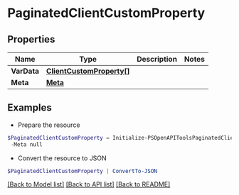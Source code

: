 # PaginatedClientCustomProperty
## Properties

Name | Type | Description | Notes
------------ | ------------- | ------------- | -------------
**VarData** | [**ClientCustomProperty[]**](ClientCustomProperty.md) |  | 
**Meta** | [**Meta**](Meta.md) |  | 

## Examples

- Prepare the resource
```powershell
$PaginatedClientCustomProperty = Initialize-PSOpenAPIToolsPaginatedClientCustomProperty  -VarData null `
 -Meta null
```

- Convert the resource to JSON
```powershell
$PaginatedClientCustomProperty | ConvertTo-JSON
```

[[Back to Model list]](../README.md#documentation-for-models) [[Back to API list]](../README.md#documentation-for-api-endpoints) [[Back to README]](../README.md)

